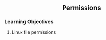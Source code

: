 <!-- PROJECT TITLE -->
 <h2 2 align="center">
  Permissions
    <br />
    </h2>

### Learning Objectives

1. Linux file permissions


